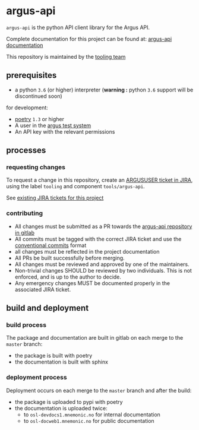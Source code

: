 # argus-api

`argus-api` is the python API client library for the Argus API.

Complete documentation for this project can be found at: [argus-api documentation](https://argus-api.dev-docs.mnemonic.no)

This repository is maintained by the [tooling team](https://wiki.mnemonic.no/display/DEV/Tooling+Team)


## prerequisites

 - a python `3.6` (or higher) interpreter (**warning :** python `3.6` support will be discontinued soon)

for development:

 - [poetry](https://python-poetry.org/) `1.3` or higher
 - A user in the [argus test system](https://osl-argusdev-portal1.mnemonic.no/)
  - An API key with the relevant permissions

## processes

### requesting changes

To request a change in this repository, create an
[ARGUSUSER ticket in JIRA](https://jira.mnemonic.no/secure/CreateIssue.jspa?pid=11342&issuetype=4),
using the label `tooling` and component `tools/argus-api`.

See [existing JIRA tickets for this project](https://jira.mnemonic.no/issues/?jql=project%20in%20(ARGUSUSER%2C%20ARGUS)%20and%20component%20%3D%20%22tools%2Fargus-api%22%20%20and%20status%20not%20in%20(Done%2C%20Deployed%2C%20Rejected%2C%20Closed))

### contributing

- All changes must be submitted as a PR towards the
  [argus-api repository in gitlab](https://gitlab.mnemonic.no/development/tooling/argus-api)
- All commits must be tagged with the correct JIRA ticket and use the
  [conventional commits](https://www.conventionalcommits.org) format
- all changes must be reflected in the project documentation
- All PRs be built successfully before merging.
- All changes must be reviewed and approved by one of the maintainers.
- Non-trivial changes SHOULD be reviewed by two individuals. This is not enforced,
  and is up to the author to decide.
- Any emergency changes MUST be documented properly in the associated JIRA ticket.


## build and deployment

### build process

The package and documentation are built in gitlab on each merge to the `master` branch:

 - the package is built with poetry
 - the documentation is built with sphinx

### deployment process

Deployment occurs on each merge to the `master` branch and after the build:

 - the package is uploaded to pypi with poetry
 - the documentation is uploaded twice:
   - to `osl-devdocs1.mnemonic.no` for internal documentation
   - to `osl-docweb1.mnemonic.no` for public documentation 
